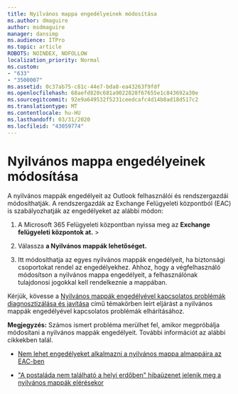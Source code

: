 ```yaml
---
title: Nyilvános mappa engedélyeinek módosítása
ms.author: dmaguire
author: msdmaguire
manager: dansimp
ms.audience: ITPro
ms.topic: article
ROBOTS: NOINDEX, NOFOLLOW
localization_priority: Normal
ms.custom:
- "633"
- "3500007"
ms.assetid: 0c37ab75-c81c-44e7-bda8-ea43263f9fdf
ms.openlocfilehash: 68aefd820c681a9022828f67655e1c843692a30e
ms.sourcegitcommit: 92e9a649532f5231ceedcafc4d14b8ad18d517c2
ms.translationtype: MT
ms.contentlocale: hu-HU
ms.lasthandoff: 03/31/2020
ms.locfileid: "43059774"
---
```

# <a name="changing-public-folder-permissions"></a>Nyilvános mappa engedélyeinek módosítása

A nyilvános mappák engedélyeit az Outlook felhasználói és rendszergazdái módosíthatják. A rendszergazdák az Exchange Felügyeleti központból (EAC) is szabályozhatják az engedélyeket az alábbi módon:
  
1. A Microsoft 365 Felügyeleti központban nyissa meg az **Exchange** **felügyeleti központok at.** \>

2. Válassza **a Nyilvános mappák lehetőséget.**

3. Itt módosíthatja az egyes nyilvános mappák engedélyeit, ha biztonsági csoportokat rendel az engedélyekhez. Ahhoz, hogy a végfelhasználó módosítson a nyilvános mappa engedélyeit, a felhasználónak tulajdonosi jogokkal kell rendelkeznie a mappában.

Kérjük, kövesse a [Nyilvános mappák engedélyével kapcsolatos problémák diagnosztizálása és javítása](https://docs.microsoft.com/exchange/troubleshoot/public-folders/public-folder-permission-issues) című témakörben leírt eljárást a nyilvános mappák engedélyével kapcsolatos problémák elhárításához.

**Megjegyzés:** Számos ismert probléma merülhet fel, amikor megpróbálja módosítani a nyilvános mappák engedélyeit. További információt az alábbi cikkekben talál.

- [Nem lehet engedélyeket alkalmazni a nyilvános mappa almappáira az EAC-ben](https://docs.microsoft.com/exchange/troubleshoot/public-folders/can%E2%80%99t-apply-permissions-public-folder-subfolders)

- ["A postaláda nem található a helyi erdőben" hibaüzenet jelenik meg a nyilvános mappák elérésekor](https://docs.microsoft.com/exchange/troubleshoot/public-folders/mailbox-not-found-local-forest-public-folder)
